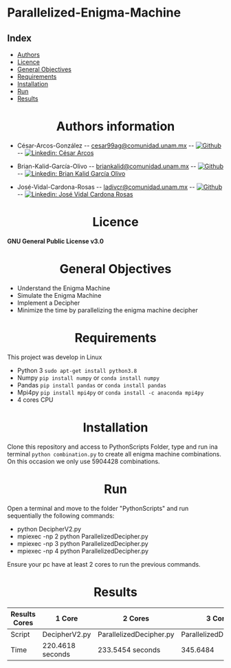 # Parallelized-Enigma-Machine

## **Index**
<ul>
  <li><a href="#Authors">Authors</a></li>
  <li><a href="#Licence">Licence</a></li>
  <li><a href="#General Objectives">General Objectives</a></li>
  <li><a href="#Requirements">Requirements</a></li>
  <li><a href="#Installation">Installation</a></li>
  <li><a href="#Run">Run</a></li>
  <li><a href="#Results">Results</a></li>
  
</ul>

<center><h1><strong><a name = "Authors">Authors information</a></strong></h1></center>

* César-Arcos-González -- cesar99ag@comunidad.unam.mx -- [![Github](https://img.shields.io/badge/-racec9999-black?style=flat-square&logo=Github&logoColor=white&link=https://www.github.com/in/Cesar-p-singh/)](https://github.com/racec9999) -- [![Linkedin: César Arcos](https://img.shields.io/badge/-César_Arcos-blue?style=flat-square&logo=Linkedin&logoColor=white&link=https://www.linkedin.com/in/Cesar-p-singh/)](https://www.linkedin.com/in/cesar-arcos/)

 
* Brian-Kalid-García-Olivo -- briankalid@comunidad.unam.mx -- [![Github](https://img.shields.io/badge/-briankalid-black?style=flat-square&logo=Github&logoColor=white&link=https://www.github.com/in/Brian-p-singh/)](https://github.com/briankalid/) -- [![Linkedin: Brian Kalid García Olivo](https://img.shields.io/badge/-Brian_Kalid_García_Olivo-blue?style=flat-square&logo=Linkedin&logoColor=white&link=https://www.linkedin.com/in/Kalid-p-singh/)](https://www.linkedin.com/in/briankalid/)

* José-Vidal-Cardona-Rosas -- ladivcr@comunidad.unam.mx -- [![Github](https://img.shields.io/badge/-Ladivcr-black?style=flat-square&logo=Github&logoColor=white&link=https://www.github.com/in/Vidal-p-singh/)](https://github.com/Ladivcr/) -- [![Linkedin: José Vidal Cardona Rosas](https://img.shields.io/badge/-José_Vidal_Cardona_Rosas-blue?style=flat-square&logo=Linkedin&logoColor=white&link=https://www.linkedin.com/in/Vidal-p-singh/)](https://www.linkedin.com/in/jos%C3%A9-vidal-cardona-rosas-006010179/)


<center><h1><strong><a name = "Licence">Licence</a></strong></h1></center>

**GNU General Public License v3.0**

<center><h1><strong><a name = "General Objectives">General Objectives</a></strong></h1></center> 

* Understand the Enigma Machine
* Simulate the Enigma Machine
* Implement a Decipher
* Minimize the time by parallelizing the enigma machine decipher


<center><h1><strong><a name = "Requirements">Requirements</a></strong></h1></center> 

This project was develop in Linux

- Python 3  `sudo apt-get install python3.8`
- Numpy `pip install numpy` or `conda install numpy`
- Pandas `pip install pandas` or `conda install pandas`
- Mpi4py `pip install mpi4py` or `conda install -c anaconda mpi4py`
- 4 cores CPU

<center><h1><strong><a name = "Installation">Installation</a></strong></h1></center> 

Clone this repository and access to PythonScripts Folder, type and run ina terminal `python combination.py` to create all enigma machine combinations. On this occasion we only use 5904428 combinations.

<center><h1><strong><a name = "Run">Run</a></strong></h1></center> 

Open a terminal and move to the folder "PythonScripts" and run sequentially the following commands:

* python DecipherV2.py
* mpiexec -np 2 python ParallelizedDecipher.py 
* mpiexec -np 3 python ParallelizedDecipher.py
* mpiexec -np 4 python ParallelizedDecipher.py

Ensure your pc have at least 2 cores to run the previous commands.

<center><h1><strong><a name = "Results">Results</a></strong></h1></center> 


| Results Cores  | 1 Core         | 2 Cores                     | 3 Cores                  | 4 Cores |
| --- | --- | ---           | ---            | --- |
|  Script       |  DecipherV2.py | ParallelizedDecipher.py |ParallelizedDecipher.py   | ParallelizedDecipher.py |
| Time          | 220.4618 seconds| 233.5454 seconds | 345.6484             | 417.2356 |

